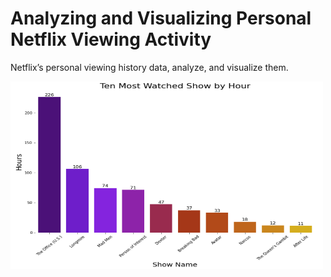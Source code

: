 # Analyzing and Visualizing Personal Netflix Viewing Activity

Netflix’s personal viewing history data, analyze, and visualize them.

<img src="https://github.com/oneofthemdata/NetflixViewingActivity/blob/main/images/Ten_most_watched_shows.png" width="500" height="300">
